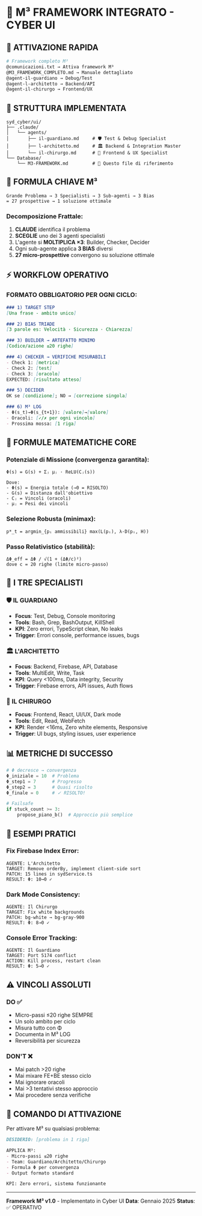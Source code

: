 # 🧠 M³ FRAMEWORK INTEGRATO - CYBER UI

## 🎯 ATTIVAZIONE RAPIDA

```bash
# Framework completo M³
@comunicazioni.txt → Attiva framework M³
@M3_FRAMEWORK_COMPLETO.md → Manuale dettagliato
@agent-il-guardiano → Debug/Test
@agent-l-architetto → Backend/API
@agent-il-chirurgo → Frontend/UX
```

## 📂 STRUTTURA IMPLEMENTATA

```
syd_cyber/ui/
├── .claude/
│   └── agents/
│       ├── il-guardiano.md     # 🛡️ Test & Debug Specialist
│       ├── l-architetto.md     # 🏛️ Backend & Integration Master
│       └── il-chirurgo.md      # 🔪 Frontend & UX Specialist
└── Database/
    └── M3-FRAMEWORK.md         # 📖 Questo file di riferimento
```

## 🔑 FORMULA CHIAVE M³

```
Grande Problema → 3 Specialisti → 3 Sub-agenti → 3 Bias
= 27 prospettive → 1 soluzione ottimale
```

### Decomposizione Frattale:
1. **CLAUDE** identifica il problema
2. **SCEGLIE** uno dei 3 agenti specialisti
3. L'agente si **MOLTIPLICA ×3**: Builder, Checker, Decider
4. Ogni sub-agente applica **3 BIAS** diversi
5. **27 micro-prospettive** convergono su soluzione ottimale

## ⚡ WORKFLOW OPERATIVO

### FORMATO OBBLIGATORIO PER OGNI CICLO:

```markdown
### 1) TARGET STEP
[Una frase - ambito unico]

### 2) BIAS TRIADE
[3 parole es: Velocità · Sicurezza · Chiarezza]

### 3) BUILDER → ARTEFATTO MINIMO
[Codice/azione ≤20 righe]

### 4) CHECKER → VERIFICHE MISURABILI
- Check 1: [metrica]
- Check 2: [test]
- Check 3: [oracolo]
EXPECTED: [risultato atteso]

### 5) DECIDER
OK se [condizione]; NO → [correzione singola]

### 6) M³ LOG
- Φ(s_t)→Φ(s_{t+1}): [valore]→[valore]
- Oracoli: [✓/✗ per ogni vincolo]
- Prossima mossa: [1 riga]
```

## 🔢 FORMULE MATEMATICHE CORE

### Potenziale di Missione (convergenza garantita):
```
Φ(s) = G(s) + Σⱼ μⱼ · ReLU(Cⱼ(s))

Dove:
- Φ(s) = Energia totale (→0 = RISOLTO)
- G(s) = Distanza dall'obiettivo
- Cⱼ = Vincoli (oracoli)
- μⱼ = Pesi dei vincoli
```

### Selezione Robusta (minimax):
```
p*_t = argmin_{pᵢ ammissibili} max(L(pᵢ), λ·D(pᵢ, H))
```

### Passo Relativistico (stabilità):
```
ΔΦ_eff = ΔΦ / √(1 + (ΔΦ/c)²)
dove c = 20 righe (limite micro-passo)
```

## 👥 I TRE SPECIALISTI

### 🛡️ IL GUARDIANO
- **Focus**: Test, Debug, Console monitoring
- **Tools**: Bash, Grep, BashOutput, KillShell
- **KPI**: Zero errori, TypeScript clean, No leaks
- **Trigger**: Errori console, performance issues, bugs

### 🏛️ L'ARCHITETTO
- **Focus**: Backend, Firebase, API, Database
- **Tools**: MultiEdit, Write, Task
- **KPI**: Query <100ms, Data integrity, Security
- **Trigger**: Firebase errors, API issues, Auth flows

### 🔪 IL CHIRURGO
- **Focus**: Frontend, React, UI/UX, Dark mode
- **Tools**: Edit, Read, WebFetch
- **KPI**: Render <16ms, Zero white elements, Responsive
- **Trigger**: UI bugs, styling issues, user experience

## 📊 METRICHE DI SUCCESSO

```python
# Φ decresce → convergenza
Φ_iniziale = 10  # Problema
Φ_step1 = 7      # Progresso
Φ_step2 = 3      # Quasi risolto
Φ_finale = 0     # ✓ RISOLTO!

# Failsafe
if stuck_count >= 3:
    propose_piano_b()  # Approccio più semplice
```

## 🚀 ESEMPI PRATICI

### Fix Firebase Index Error:
```
AGENTE: L'Architetto
TARGET: Remove orderBy, implement client-side sort
PATCH: 15 lines in sydService.ts
RESULT: Φ: 10→0 ✓
```

### Dark Mode Consistency:
```
AGENTE: Il Chirurgo
TARGET: Fix white backgrounds
PATCH: bg-white → bg-gray-900
RESULT: Φ: 8→0 ✓
```

### Console Error Tracking:
```
AGENTE: Il Guardiano
TARGET: Port 5174 conflict
ACTION: Kill process, restart clean
RESULT: Φ: 5→0 ✓
```

## ⚠️ VINCOLI ASSOLUTI

### DO ✅
- Micro-passi ≤20 righe SEMPRE
- Un solo ambito per ciclo
- Misura tutto con Φ
- Documenta in M³ LOG
- Reversibilità per sicurezza

### DON'T ❌
- Mai patch >20 righe
- Mai mixare FE+BE stesso ciclo
- Mai ignorare oracoli
- Mai >3 tentativi stesso approccio
- Mai procedere senza verifiche

## 🎯 COMANDO DI ATTIVAZIONE

Per attivare M³ su qualsiasi problema:

```markdown
DESIDERIO: [problema in 1 riga]

APPLICA M³:
- Micro-passi ≤20 righe
- Team: Guardiano/Architetto/Chirurgo
- Formula Φ per convergenza
- Output formato standard

KPI: Zero errori, sistema funzionante
```

---

**Framework M³ v1.0** - Implementato in Cyber UI
**Data**: Gennaio 2025
**Status**: ✅ OPERATIVO